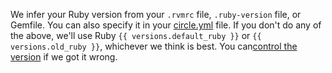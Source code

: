 We infer your Ruby version from your `.rvmrc` file, `.ruby-version` file, or Gemfile.
You can also specify it in your [circle.yml](/docs/configuration#ruby-version)
file.
If you don't do any of the above, we'll use Ruby `{{ versions.default_ruby }}`
or `{{ versions.old_ruby }}`, whichever we think is best.
You can[control the version](/docs/configuration#ruby-version)
if we got it wrong.
